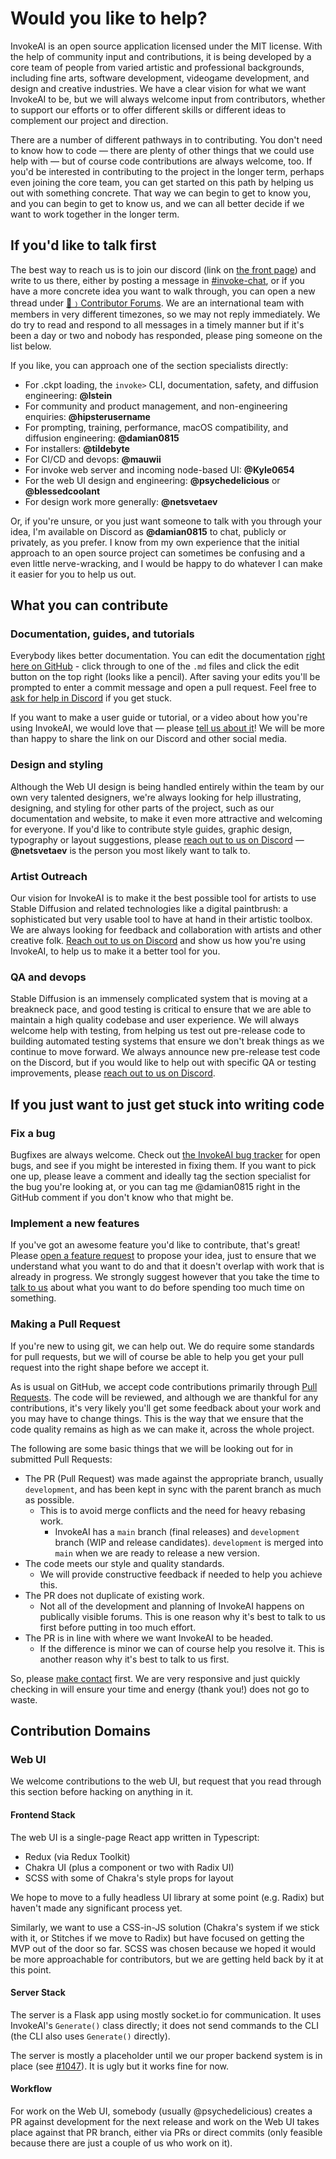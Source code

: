 # Would you like to help?

InvokeAI is an open source application licensed under the MIT license. With the help of community input and contributions, it is being developed by a core team of people from varied artistic and professional backgrounds, including fine arts, software development, videogame development, and design and creative industries. We have a clear vision for what we want InvokeAI to be, but we will always welcome input from contributors, whether to support our efforts or to offer different skills or different ideas to complement our project and direction.

There are a number of different pathways in to contributing. You don't need to know how to code &mdash; there are plenty of other things that we could use help with &mdash; but of course code contributions are always welcome, too. If you'd be interested in contributing to the project in the longer term, perhaps even joining the core team, you can get started on this path by helping us out with something concrete. That way we can begin to get to know you, and you can begin to get to know us, and we can all better decide if we want to work together in the longer term.

<a name="talk-to-us"></a>
## If you'd like to talk first

The best way to reach us is to join our discord (link on [the front page](https://github.com/invoke-ai)) and write to us there, either by posting a message in [#invoke-chat](https://discord.com/channels/1020123559063990373/1020123559831539744), or if you have a more concrete idea you want to walk through, you can open a new thread under [💬﹚Contributor Forums](https://discord.com/channels/1020123559063990373/1020839344170348605). We are an international team with members in very different timezones, so we may not reply immediately. We do try to read and respond to all messages in a timely manner but if it's been a day or two and nobody has responded, please ping someone on the list below.

If you like, you can approach one of the section specialists directly:
* For .ckpt loading, the `invoke>` CLI, documentation, safety, and diffusion engineering: **@lstein**
* For community and product management, and non-engineering enquiries: **@hipsterusername** 
* For prompting, training, performance, macOS compatibility, and diffusion engineering: **@damian0815**
* For installers: **@tildebyte**
* For CI/CD and devops: **@mauwii**
* For invoke web server and incoming node-based UI: **@Kyle0654**
* For the web UI design and engineering: **@psychedelicious** or **@blessedcoolant**
* For design work more generally: **@netsvetaev**

Or, if you're unsure, or you just want someone to talk with you through your idea, I'm available on Discord as **@damian0815** to chat, publicly or privately, as you prefer. I know from my own experience that the initial approach to an open source project can sometimes be confusing and a even little nerve-wracking, and I would be happy to do whatever I can make it easier for you to help us out. 

## What you can contribute

### Documentation, guides, and tutorials

Everybody likes better documentation. You can edit the documentation [right here on GitHub](https://github.com/invoke-ai/InvokeAI/tree/main/docs) - click through to one of the `.md` files and click the edit button on the top right (looks like a pencil). After saving your edits you'll be prompted to enter a commit message and open a pull request. Feel free to [ask for help in Discord](#talk-to-us) if you get stuck.

If you want to make a user guide or tutorial, or a video about how you're using InvokeAI, we would love that &mdash; please [tell us about it](#talk-to-us)! We will be more than happy to share the link on our Discord and other social media. 

### Design and styling

Although the Web UI design is being handled entirely within the team by our own very talented designers, we're always looking for help illustrating, designing, and styling for other parts of the project, such as our documentation and website, to make it even more attractive and welcoming for everyone. If you'd like to contribute style guides, graphic design, typography or layout suggestions, please [reach out to us on Discord](#talk-to-us) &mdash; **@netsvetaev** is the person you most likely want to talk to.  

### Artist Outreach

Our vision for InvokeAI is to make it the best possible tool for artists to use Stable Diffusion and related technologies like a digital paintbrush: a sophisticated but very usable tool to have at hand in their artistic toolbox. We are always looking for feedback and collaboration with artists and other creative folk. [Reach out to us on Discord](#talk-to-us) and show us how you're using InvokeAI, to help us to make it a better tool for you.

### QA and devops

Stable Diffusion is an immensely complicated system that is moving at a breakneck pace, and good testing is critical to ensure that we are able to maintain a high quality codebase and user experience. We will always welcome help with testing, from helping us test out pre-release code to building automated testing systems that ensure we don't break things as we continue to move forward. We always announce new pre-release test code on the Discord, but if you would like to help out with specific QA or testing improvements, please [reach out to us on Discord](#talk-to-us).        

## If you just want to just get stuck into writing code

### Fix a bug

Bugfixes are always welcome. Check out [the InvokeAI bug tracker](https://github.com/invoke-ai/InvokeAI/issues) for open bugs, and see if you might be interested in fixing them. If you want to pick one up, please leave a comment and ideally tag the section specialist for the bug you're looking at, or you can tag me @damian0815 right in the GitHub comment if you don't know who that might be.

### Implement a new features

If you've got an awesome feature you'd like to contribute, that's great! Please [open a feature request](https://github.com/invoke-ai/InvokeAI/issues/new?assignees=&labels=enhancement&template=FEATURE_REQUEST.yml&title=%5Benhancement%5D%3A+) to propose your idea, just to ensure that we understand what you want to do and that it doesn't overlap with work that is already in progress. We strongly suggest however that you take the time to [talk to us](#talk-to-us) about what you want to do before spending too much time on something.

### Making a Pull Request

If you're new to using git, we can help out. We do require some standards for pull requests, but we will of course be able to help you get your pull request into the right shape before we accept it.

As is usual on GitHub, we accept code contributions primarily through [Pull Requests](https://docs.github.com/en/pull-requests/collaborating-with-pull-requests/proposing-changes-to-your-work-with-pull-requests/about-pull-requests). The code will be reviewed, and although we are thankful for any contributions, it's very likely you'll get some feedback about your work and you may have to change things. This is the way that we ensure that the code quality remains as high as we can make it, across the whole project.

The following are some basic things that we will be looking out for in submitted Pull Requests:

- The PR (Pull Request) was made against the appropriate branch, usually `development`, and has been kept in sync with the parent branch as much as possible. 
  - This is to avoid merge conflicts and the need for heavy rebasing work.
    - InvokeAI has a `main` branch (final releases) and `development` branch (WIP and
  release candidates). `development` is merged into `main` when we are ready to
  release a new version.
- The code meets our style and quality standards. 
  - We will provide constructive feedback if needed to help you achieve this.
- The PR does not duplicate of existing work.
  - Not all of the development and planning of InvokeAI happens on publically visible forums. This is one reason why it's best to talk to us first before putting in too much effort. 
- The PR is in line with where we want InvokeAI to be headed. 
  - If the difference is minor we can of course help you resolve it. This is another reason why it's best to talk to us first.

So, please [make contact](#talk-to-us) first. We are very responsive and just quickly checking in will ensure your time and energy (thank you!) does not go to waste.


## Contribution Domains

### Web UI

We welcome contributions to the web UI, but request that you read through this
section before hacking on anything in it.

#### Frontend Stack

The web UI is a single-page React app written in Typescript:

- Redux (via Redux Toolkit)
- Chakra UI (plus a component or two with Radix UI)
- SCSS with some of Chakra's style props for layout

We hope to move to a fully headless UI library at some point (e.g. Radix) but
haven't made any significant process yet.

Similarly, we want to use a CSS-in-JS solution (Chakra's system if we stick with
it, or Stitches if we move to Radix) but have focused on getting the MVP out of
the door so far. SCSS was chosen because we hoped it would be more approachable
for contributors, but we are getting held back by it at this point.

#### Server Stack

The server is a Flask app using mostly socket.io for communication. It uses
InvokeAI's `Generate()` class directly; it does not send commands to the CLI
(the CLI also uses `Generate()` directly).

The server is mostly a placeholder until we our proper backend system is in
place (see [#1047](https://github.com/invoke-ai/InvokeAI/pull/1047)). It is ugly
but it works fine for now.

#### Workflow

For work on the Web UI, somebody (usually @psychedelicious) creates a PR against
development for the next release and work on the Web UI takes place against that
PR branch, either via PRs or direct commits (only feasible because there are
just a couple of us who work on it).
